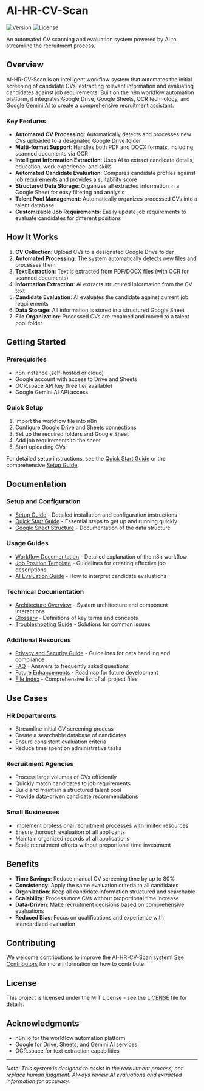 # AI-HR-CV-Scan

![Version](https://img.shields.io/badge/version-1.0.0-blue)
![License](https://img.shields.io/badge/license-MIT-green)

An automated CV scanning and evaluation system powered by AI to streamline the recruitment process.

## Overview

AI-HR-CV-Scan is an intelligent workflow system that automates the initial screening of candidate CVs, extracting relevant information and evaluating candidates against job requirements. Built on the n8n workflow automation platform, it integrates Google Drive, Google Sheets, OCR technology, and Google Gemini AI to create a comprehensive recruitment assistant.

### Key Features

- **Automated CV Processing**: Automatically detects and processes new CVs uploaded to a designated Google Drive folder
- **Multi-format Support**: Handles both PDF and DOCX formats, including scanned documents via OCR
- **Intelligent Information Extraction**: Uses AI to extract candidate details, education, work experience, and skills
- **Automated Candidate Evaluation**: Compares candidate profiles against job requirements and provides a suitability score
- **Structured Data Storage**: Organizes all extracted information in a Google Sheet for easy filtering and analysis
- **Talent Pool Management**: Automatically organizes processed CVs into a talent database
- **Customizable Job Requirements**: Easily update job requirements to evaluate candidates for different positions

## How It Works

1. **CV Collection**: Upload CVs to a designated Google Drive folder
2. **Automated Processing**: The system automatically detects new files and processes them
3. **Text Extraction**: Text is extracted from PDF/DOCX files (with OCR for scanned documents)
4. **Information Extraction**: AI extracts structured information from the CV text
5. **Candidate Evaluation**: AI evaluates the candidate against current job requirements
6. **Data Storage**: All information is stored in a structured Google Sheet
7. **File Organization**: Processed CVs are renamed and moved to a talent pool folder

## Getting Started

### Prerequisites

- n8n instance (self-hosted or cloud)
- Google account with access to Drive and Sheets
- OCR.space API key (free tier available)
- Google Gemini AI API access

### Quick Setup

1. Import the workflow file into n8n
2. Configure Google Drive and Sheets connections
3. Set up the required folders and Google Sheet
4. Add job requirements to the sheet
5. Start uploading CVs

For detailed setup instructions, see the [Quick Start Guide](QUICK_START.md) or the comprehensive [Setup Guide](SETUP.md).

## Documentation

### Setup and Configuration
- [Setup Guide](SETUP.md) - Detailed installation and configuration instructions
- [Quick Start Guide](QUICK_START.md) - Essential steps to get up and running quickly
- [Google Sheet Structure](GOOGLE_SHEET_STRUCTURE.md) - Documentation of the data structure

### Usage Guides
- [Workflow Documentation](WORKFLOW.md) - Detailed explanation of the n8n workflow
- [Job Position Template](JOB_POSITION_TEMPLATE.md) - Guidelines for creating effective job descriptions
- [AI Evaluation Guide](AI_EVALUATION_GUIDE.md) - How to interpret candidate evaluations

### Technical Documentation
- [Architecture Overview](ARCHITECTURE.md) - System architecture and component interactions
- [Glossary](GLOSSARY.md) - Definitions of key terms and concepts
- [Troubleshooting Guide](TROUBLESHOOTING.md) - Solutions for common issues

### Additional Resources
- [Privacy and Security Guide](PRIVACY_SECURITY.md) - Guidelines for data handling and compliance
- [FAQ](FAQ.md) - Answers to frequently asked questions
- [Future Enhancements](FUTURE_ENHANCEMENTS.md) - Roadmap for future development
- [File Index](FILE_INDEX.md) - Comprehensive list of all project files

## Use Cases

### HR Departments
- Streamline initial CV screening process
- Create a searchable database of candidates
- Ensure consistent evaluation criteria
- Reduce time spent on administrative tasks

### Recruitment Agencies
- Process large volumes of CVs efficiently
- Quickly match candidates to job requirements
- Build and maintain a structured talent pool
- Provide data-driven candidate recommendations

### Small Businesses
- Implement professional recruitment processes with limited resources
- Ensure thorough evaluation of all applicants
- Maintain organized records of all applications
- Scale recruitment efforts without proportional time investment

## Benefits

- **Time Savings**: Reduce manual CV screening time by up to 80%
- **Consistency**: Apply the same evaluation criteria to all candidates
- **Organization**: Keep all candidate information structured and searchable
- **Scalability**: Process more CVs without proportional time increase
- **Data-Driven**: Make recruitment decisions based on comprehensive evaluations
- **Reduced Bias**: Focus on qualifications and experience with standardized evaluation

## Contributing

We welcome contributions to improve the AI-HR-CV-Scan system! See [Contributors](CONTRIBUTORS.md) for more information on how to contribute.

## License

This project is licensed under the MIT License - see the [LICENSE](LICENSE.md) file for details.

## Acknowledgments

- n8n.io for the workflow automation platform
- Google for Drive, Sheets, and Gemini AI services
- OCR.space for text extraction capabilities

---

*Note: This system is designed to assist in the recruitment process, not replace human judgment. Always review AI evaluations and extracted information for accuracy.*
